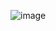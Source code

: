 
![image](https://github.com/profile1code/KartGame/assets/102771910/4b2a05f7-6907-42b8-8b9c-b95f97519263)
